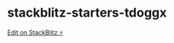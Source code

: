 # stackblitz-starters-tdoggx

[Edit on StackBlitz ⚡️](https://stackblitz.com/edit/stackblitz-starters-sdd98u)